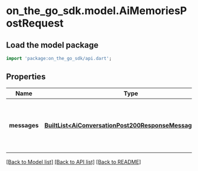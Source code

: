 # on_the_go_sdk.model.AiMemoriesPostRequest

## Load the model package
```dart
import 'package:on_the_go_sdk/api.dart';
```

## Properties
Name | Type | Description | Notes
------------ | ------------- | ------------- | -------------
**messages** | [**BuiltList&lt;AiConversationPost200ResponseMessagesInner&gt;**](AiConversationPost200ResponseMessagesInner.md) | The conversation where memories should be retrieved from | 

[[Back to Model list]](../README.md#documentation-for-models) [[Back to API list]](../README.md#documentation-for-api-endpoints) [[Back to README]](../README.md)


